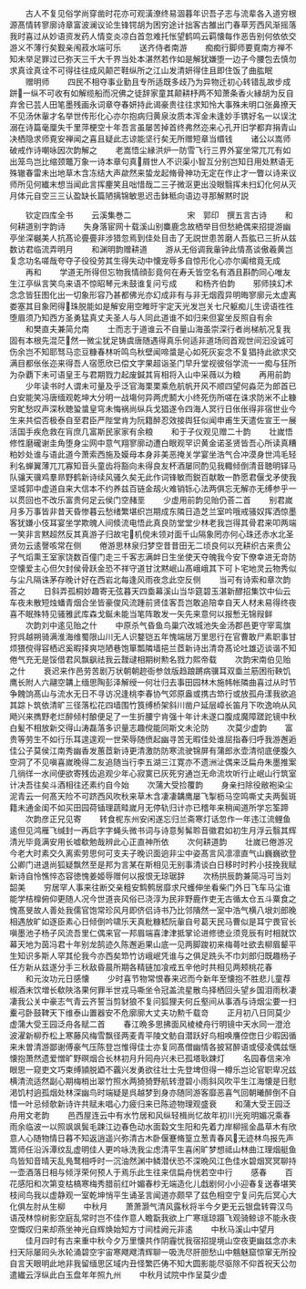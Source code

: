 <!-- { "loadSidebar": true } -->
　　古人不复见俗学尚穿凿时花亦可观潢潦终易涸暮年识吾子志与流辈各入道穷根源髙情转寥廓诗章富波澜议论生锋锷胡为困穷途计拙客古雒出门春草芳西风渐摇落我时喜过从妙语资发药人情变炎凉白首忽难托怅望鹤鸣云羁懐每作恶告别何依依交游义不薄行矣觐亲闱菽水端可乐
　　送齐侍者南游
　　痴痴行脚师要覔南方禅不知未举足罪过已弥天三千大千界当处本湛然若作如是解犹嫌堕一边子今腰包去慎勿求真诠真诠不可得往往成风颠芒鞋纵所之江山发清妍得住且即住饭了曲肱眠
　　赠明师
　　四民不相夺事业勤且专所适既多歧乃为异物迁初心转错乱故步成跰一纵不可收有如解缆船而况佛之徒辞家童其颠耕杼两不知萧条香火縁胡为反自弃舍已芸人田笔墨残画永词章夺春妍持此谒豪贵往往求知怜大事殊未明口张鼻撩天不见汤休軰才名举世传形化心亦尔抱病归黄泉汝质本浑金未逢妙手镌好名一以误沈溺在诗篇毫厘失千里萍梗空十年吾言虽屡苦掉首终弗然迩来心孔开旧学都弃捐青山决栖隐求师覔安禅闻之喜且疑此志谅能坚行矣无所赠短章当缗钱
　　诸公以嵩师破戒作诗嘲咏因次韵解之
　　老嵩悟尘縁洪炉一防雪飞行三界外宴坐常兀兀有如出笼鸟岂比缩颈鼈万象一诗本章句真屑世人不识渠小智互分别岂知日用处黙语无殊辙春雷未出地草木含冻结大声歘然来蛰龙起脩骨神功无定在作止才一瞥以诗来议师所见何纎末想当闻此言挥麈笑且咄惜哉二三子微沤更出没眼翳挥未扫幻化何从灭月体元自空三三认盈缺长篇陋摛锦敏思迟击鉢秪向语边寻那解黙时説










　　钦定四库全书
　　云溪集巻二　　　　　　　宋　郭印　撰五言古诗
　　和何耕道别字韵诗
　　失身落宦网十载溪山别麋鹿念故栖举目但愁絶偶来招提游幽亭坐深樾美人抗髙论亹亹非涉猎忽焉到佳处目击了无説世患苦磨人吾肱已三折从兹数访君临流弄明月
　　和渊明韵赠耕道
　　游从无俗调我軰钟此情髙谈傲羲黄岂复念功名嗟哉夸夺子役役劳其生得失动中懐宠辱多自惊形化心亦尔阖棺竟无成
　　再和
　　学道无所得但忘物我情顔彭竟何在寿夭皆空名有酒且斟酌同心唯友生江亭纵言笑鸟来语不惊昭琴元未鼓谁复问亏成
　　和杨齐伯韵
　　邪师挟幻术念念皆狂图化出一切象形容乃甚都佛光亦幻成非有与非无烟霞异明晦寥廓元太虚离娄塞其目象罔得珠脱能如是解安用空睢旴宇定天光发岂关七尺躯痴儿生谤语徃徃堕眉须乃知西方圣勇猛真丈夫圣人与人同此道谁不如归来但宴坐反照自有余
　　和樊直夫兼简允南
　　士而志于道谁云不自量山海虽崇深行者尚梯航况复我固有本根先混茫然一微尘犹足铸虞唐随遇得真乐何适非道场囘首观世间汩没诚可伤余岂不知耶驽马恋豆糠春林听鸣鸟秋壁闻啼螀是心如死灰妄念不复猖持此欲求交满目都伥伥迩来得吾人宿愿欣已偿文字果超诣圣门早升堂视彼俗学流一一痴与狂所为杂覇下未可语皇王与君期戮力起废鍼其肓相将入山中采薇以为粮
　　再用前韵
　　少年读书时人谓未可量及乎泛官海栗栗乘危航帆开风不顺四望何淼茫为郎首已白安能笑冯唐缅观乾坤大分明一战塲何异两虎鬭大小终死伤所嗟在诛求防米不止糠穷甿愁叹声深秋聴蛩螀皇穹未悔祸尚纵兵戈猖遂令四海人冥行日伥伥得非宿世业今生来共偿否极泰自至君臣严陛堂肯为阮籍醉忍效接舆狂似闻申甫生天遣佐宣王一展活国手疾危救在肓庶几富斯民家家有余粮
　　和于子仪观见赠二十韵
　　壮嵗悟修性磨礲谢圭角堕身尘网中意气翔寥廓动遭白眼观罕识黄金诺圣贤皆吾心所读真糟粕妙处谁与语此道今萧索西施及嫫母本身非美恶掩关学宴坐浩气合冲漠身世鸿毛轻利名蝉翼薄兀兀寡知音头童齿将豁向未得良友杯酒屡同酌见我輙倾倒清音聴明铎马队骧天骥鸡羣昻野鹤新诗续风骚久矣无此作词锋敏而鋭百献敢一酢愿君偃戈矛使我坚城郭中虚道自来大信本不约养兹百链金刼火难销铄心法两俱忘无解亦无缚参乎一以贯回也不改乐富贵何足云侯门空赭垩
　　少虚用前韵见贻仍荅二首
　　别君嵗月多万事皆非昔天昏惨暮云愁绪繁堪织岂期成东隣日造芝兰室吟哦戒骚奴挥洒惊墨客犹嫌小伎耳宴坐学欺魄人间倐流电悟此真良防堂堂少林老我岂得其骨君来叩两端一笑非言黙超然反其真游子归故宅机傥未领对面千山隔象罔亦何心珠还赤水北圣贤勿云逺謦咳常在侧
　　倦游思林泉归梦空昔昔田无二顷良何以充耕织古来贵公子气熖熏王室家饶数百僮门走三千客志满衅日生坐使天夺魄我今安下僚幸进无竒防空懐爱主心但欠封侯骨跃金恐不祥守道甘沈黙岷山髙峨峨其下可卜宅地灵云物秀似与尘凡隔诛茅存晚计好在西岩北每逢风雨夜念此空反侧
　　当可有诗索和章次韵荅之
　　日斜弄孤桐妙趣寄无弦暮天四埀幕溪山当华筵碧玉湛新醪招集饮中仙云车夜未散短烛蟠青烟合坐皆豪俊风流踵前贤佳客吾岂敢追陪幸自天人材未易得终夜喜不眠殊特见骚雅武库森戈鋋未能当笔阵敢发一矢先来意何以报慙无锦叚鲜
　　次韵刘中逺见贻之什
　　中原杀气昏鱼鸟巢穴改城池失金汤郡邑更守宰鸾旗狩呉越朔骑满淮海维蜀限山川无人识鍪铠五年愧端居万里思行在官曹敢尸素职事甘烦猥傥得容栖迟奚暇择爽垲陋巷饱箪瓢隣墙挹兰茝新诗出清竒髙论吐雄迈谈谐不知倦气充无是馁借君风飘飖祛我云靉叇相期树勲名戮力熙帝载
　　次韵宋南伯见贻之什
　　衰迟来作邑劳苦剧万状朝朝趂衙参敛版趋踉蹡病骥耳双埀兰筋困衔鞅饥鹰长附人六翮空韝上缅思陶彭泽解绶一何壮归去事田园林木施帏帐隣曲喜过从时节争餽饷髙山与流水无日不寻访况逢桃李春协气郊原盎或携古笻行或放孤舟漾我欲追其踪卜筑依清旷三径落松花四墙围竹筤缚桥架斜川凿户延层嶂长笛月下吹逸响从风飏兴来擕野老烂醉倾村酿便足了一生折腰宁肯强十年计未遂口腹成魔障蹉跎镜中秋白髪不相放新交得山涛磊落多识量志趣傥能同斯文未沦防
　　次莫少虚韵
　　富贵等劳生不如行乐耳遑遑观一世荣辱随偾起幽寻苦无暇佳处谁屈指春归呼我游邂逅佳公子莫侯江南秀幽香发蕙茝新诗更清激防防寒流驶锦屏有蒲郎氷壶清彻底便腹久空洞了不见嗔喜嵗晚得二友追随当行李五湖三江寛亦不遗洲沚偶来泛扁舟朱墨推案几徜徉一水间便欲寄残齿追观少年心寂寞已灰死穷通岂无命流坎听行止岷山行筑室计决吾往矣斗酒相往还素约自今始
　　次蒲大受捡覆韵
　　身亲扫除役敝袍染尘泥青云一何髙天险不可跻西风吹秋来草木含凄凄韝鹰屡飞掣枥马空鸣嘶丈夫两鬓斑籍未通金闺不如买田园荷锸理蔬畦嵗月无停轨归计亦已稽年来稍闻道所学忘筌蹄
　　次韵彦正兄见寄
　　转食柅东州安闲遂忘归兰斋寒灯话忽作一年违江流鲤鱼逺但见鸿雁飞缄封一再启字字蝇头微书词与诗意髣髴聆音徽君如初生月浮云翳其辉清光毕竟满安用长嘘欷勉哉辨此心正直神所依
　　次何耕道韵
　　壮嵗已倦游况今老大时素交久离索劳思何可支夫子晚识面逈非尘中姿髙言风凛凛直气山巍巍欲登公卿门进退尚狐疑飘然至是邦为言某在斯相见无别事清谈白日移时时矜小技挽我赋新诗自怜憔悴态容徳愧姜姬辱赠何以报恨无琼琚辞
　　次杨拱辰韵兼简冯可当刘韶美
　　穷居罕人事来往断交亲粗安鹪鹩居靡求尺蠖伸坐看柴门外日飞车马尘谁能学桔橰俯仰更随人况今世道丧风俗已浇淳为民非野鹿作吏无古循太仓五斗粟食之愧髙旻故人善处我儒官饱常珍风月即侪侣诗书乃比邻隤然一室中浩气横八垠刘郎晚相遇放旷如逐臣素心日倾倒吟啸乐天真粃糠嵇阮軰自号葛天民马曹似是耳宁畏官长嗔墨池子杨子风流吾里仁偶来官一邦眉端喜津津抵掌论进修徳业须竞辰有时相就饮幕天地为茵冯君十年别龙鹄迹久陈邂逅果山底一见两脚踆初来梅蕚吐欲去柳眉颦平生知识多斯人罕其伦我今亦西矣笻竹访峨岷凭谁与之俱足跣头不巾刘郎归既趣杨子任方新从兹遂分手三秋敌昏晨所期各精链加飡戒五辛他时共相见两颊桃花春
　　和元汝功元日感懐
　　少时喜节物常恨春来迟而今新年至懐抱不胜悲儿童荐椒酒未饮増长欷陜洛果何罪半世戎马嘶坐令冠盖流星散鸟择栖回头望乡国泪雨秋凄凄我公关中豪志气青云齐誓当剪豺狼不复问狐狸夫何丘壑间从事酒与诗烟尘要一扫櫜弓卧鼓鞞天下维泰山置器安不危廓廓大丈夫功勲千载竒
　　正月初八日同莫少虚蒲大受王园泛舟各赋二首
　　春江晩多思拂面风棱棱舟行明镜中天水同一澄沧波濯新柳乔松上寒藤风梅雪飘径两麦青平陵文鲂自潜跃好鸟相唤譍倥偬日少暇因循来未曽清游鄙谢傅豪气压陈登岂惟得佳士亦复同髙僧幽情各披冩醉语或侵凌偶兹惬懐抱萧然遗爱憎旷野暝烟合长林初月升囘舟兴未已孤塔耿踈灯
　　名园春信来冷眼思一窥吏文巧束缚頴脱廼不覊兴发勇欲往壮士先登埤但得一樽乐岂论官职卑况兹横清流适然副心期梅梢出翠竹照水两猗猗野航转澄碧小雨斜风吹平生江海懐是日慰渇饥村逈孤烟处林深幽鸟时端疑是呉越梦到身亦随同游客靡恶喜气回朝曦醉倒不自惜一叶忌倾欹新诗许共赋未唱心力疲归来已陈迹物理观盛衰
　　和蒲大受王园泛舟用文老韵
　　邑西屋连云中有水竹居和风纵轻楫尚忆故年初川光宛明媚况乘春雨余临波一以照飒飒鬓毛踈江边春色动水面縠文生阳和先着力岸柳摇金晶草木有欣意人心随物情日暮不知返逍遥兴弥清古木卧偃蹇脩篁立葱青春风无迹林鸟报先声篙师任沿泝潭纹乱虚明佳人更吟咏洗我尘虑清平生喜闲旷梦想祗山林曲江理烟艇鱼鸟皆知音晴天乱鳬鹜相呼时一沉油然渊中鳞潜伏恐不深晩风江色佳水碧烟冥冥聊持一壶酒落日相与倾浮荣何预人于焉乐此生往来信扁舟恍若空中行
　　感春
　　百花感阳和次第变枯槁寒梅秀腊前红叶媚春杪无端造化儿戱剧何小小迎春复送春堪笑枝间鸟我以虚静观一室乾坤悄平生诵圣言闻道亦颇早了兹色相空宁复问先后冥心大化俱左肘从生柳
　　中秋月
　　萧萧灏气清风露秋将半今夕更无云银盘转霄汉鸟语茂林惊树影空庭乱常时岂不佳作意人瞻翫我欲上广寒瑶琼蹑飞观骑鲸谅不能永夜空慨叹归来却燕坐神光自辉焕始知方寸间桂阙元非逺
　　中秋马溪山中望月
　　佳月四时有古来重中秋今夕万里懐共作阴霾忧我宿招提境山空夜更幽兹念亦未扫天际屡囘头氷轮涌碧空宇宙寒飕飕清辉聊一吸洗尽肝胆愁山中魑魅窟惊窜无所投自言天眼明此地非我留缅思区域内丑怪繁匹俦不知大圆影能尽驱除不仰首祝天公勿遣纎云浮纵此白玉盘年年照九州
　　中秋月试院中作呈莫少虚
